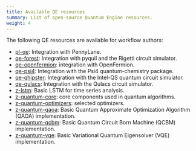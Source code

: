 ```yaml
---
title: Available QE resources
summary: List of open-source Quantum Engine resources.
weight: 4
---
```


The following QE resources are available for workflow authors:

- [pl-qe](https://github.com/XanaduAI/pl-qe): Integration with PennyLane.
- [qe-forest](https://github.com/zapatacomputing/qe-forest): Integration with pyquil and the Rigetti circuit simulator.
- [qe-openfermion](https://github.com/zapatacomputing/qe-openfermion): integration with OpenFermion.
- [qe-psi4](https://github.com/zapatacomputing/): Integration with the Psi4 quantum-chemistry package.
- [qe-qhipster](https://github.com/zapatacomputing/qe-qhipster): Integration with the Intel-QS quantum circuit simulator.
- [qe-qulacs](https://github.com/zapatacomputing/qe-qulacs): Integration with the Qulacs circuit simulator.
- [z-lstm](https://github.com/zapatacomputing/z-lstm): Basic LSTM for time series analysis.
- [z-quantum-core](https://github.com/zapatacomputing/z-quantum-core): core components used in quantum algorithms.
- [z-quantum-optimizers](https://github.com/zapatacomputing/z-quantum-optimizers): selected optimizers.
- [z-quantum-qaoa](https://github.com/zapatacomputing/z-quantum-qaoa): Basic Quantum Approximate Optimization Algorithm (QAOA) implementation.
- [z-quantum-qcbm](https://github.com/zapatacomputing/z-quantum-qcbm): Basic Quantum Circuit Born Machine (QCBM) implementation.
- [z-quantum-vqe](https://github.com/zapatacomputing/z-quantum-vqe): Basic Variational Quantum Eigensolver (VQE) implementation.
